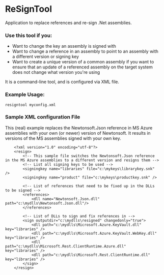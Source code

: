 # ReSignTool
Application to replace references and re-sign .Net assemblies.

### Use this tool if you:
* Want to change the key an assembly is signed with
* Want to change a reference in an assembly to point to an assembly with a different version or signing key
* Want to create a unique version of a common assembly if you want to ensure that an update of a referenced assembly on the target system does not change what version you're using

It is a command-line tool, and is configured via XML file.

### Example Usage:
`resigntool myconfig.xml`

### Sample XML configuration File
This (real) example replaces the Newtonsoft.Json reference in MS Azure assemblies with your own (or newer) version of Newtonsoft. It results in versions of the MS assemblies signed with your own key.
```
	<?xml version="1.0" encoding="utf-8"?>
	<resign>
		<!-- This sample file switches the Newtonsoft.Json reference in the MS Azure assemblies to a different version and resigns them -->
		<!-- List all signing keys to be used -->
		<signingkey name="libraries" file="c:\mykeys\librarykey.snk" />
		<signingkey name="product" file="c:\mykeys\productkey.snk" />

		<!-- List of references that need to be fixed up in the DLLs to be signed -->
		<references>
			<dll name="Newtonsoft.Json.dll" path="c:\mydlls\Newtonsoft.Json.dll"/>
		</references>

		<!-- List of DLLs to sign and fix references in -->
		<sign outputdir="c:\mydlls\resigned" changedonly="true">
			<dll path="c:\mydlls\Microsoft.Azure.KeyVault.dll" key="libraries" />
			<dll path="c:\mydlls\Microsoft.Azure.KeyVault.WebKey.dll" key="libraries" />
			<dll path="c:\mydlls\Microsoft.Rest.ClientRuntime.Azure.dll" key="libraries" />
			<dll path="c:\mydlls\Microsoft.Rest.ClientRuntime.dll" key="libraries" />
		</sign>
	</resign>
```
